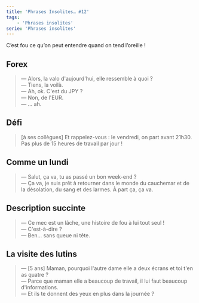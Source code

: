 ```yaml
---
title: 'Phrases Insolites… #12'
tags:
    - 'Phrases insolites'
serie: 'Phrases insolites'
---
```


C’est fou ce qu’on peut entendre quand on tend l’oreille !

<!-- more -->

## Forex

> — Alors, la valo d'aujourd'hui, elle ressemble à quoi ?  
> — Tiens, la voilà.  
> — Ah, ok. C'est du JPY ?  
> — Non, de l'EUR.  
> — … ah.

## Défi

> [à ses collègues] Et rappelez-vous : le vendredi, on part avant 21h30\. Pas plus de 15 heures de travail par jour !

## Comme un lundi

> — Salut, ça va, tu as passé un bon week-end ?  
> — Ça va, je suis prêt à retourner dans le monde du cauchemar et de la désolation, du sang et des larmes. À part ça, ça va.

## Description succinte

> — Ce mec est un lâche, une histoire de fou à lui tout seul !  
> — C'est-à-dire ?  
> — Ben… sans queue ni tête.

## La visite des lutins

> — [5 ans] Maman, pourquoi l'autre dame elle a deux écrans et toi t'en as quatre ?  
> — Parce que maman elle a beaucoup de travail, il lui faut beaucoup d'informations.  
> — Et ils te donnent des yeux en plus dans la journée ?
